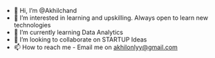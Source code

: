 - 👋 Hi, I’m @Akhilchand
- 👀 I’m interested in learning and upskilling. Always open to learn new technologies
- 🌱 I’m currently learning Data Analytics
- 💞️ I’m looking to collaborate on STARTUP Ideas
- 📫 How to reach me - Email me on akhilonlyy@gmail.com

<!---
Akhilchand/Akhilchand is a ✨ special ✨ repository because its `README.md` (this file) appears on your GitHub profile.
You can click the Preview link to take a look at your changes.
--->
